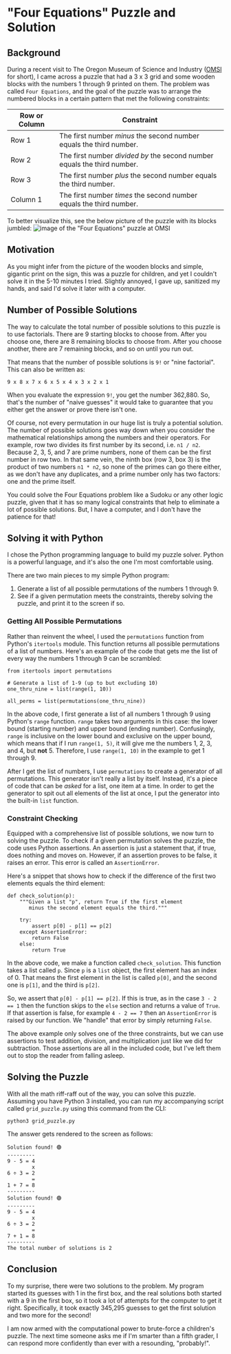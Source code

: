 # "Four Equations" Puzzle and Solution

## Background
During a recent visit to The Oregon Museum of Science and Industry ([OMSI](https://omsi.edu/) for short), I came across a puzzle that had a 3 x 3 grid and some wooden blocks with the numbers 1 through 9 printed on them.
The problem was called `Four Equations`, and the goal of the puzzle was to arrange the numbered blocks in a certain pattern that met the following constraints:

| Row or Column    | Constraint |
| ---------------- | ---------- |
| Row 1    | The first number *minus* the second number equals the third number. |
| Row 2    | The first number *divided by* the second number equals the third number. |
| Row 3    | The first number *plus* the second number equals the third number. |
| Column 1 | The first number *times* the second number equals the third number. |

To better visualize this, see the below picture of the puzzle with its blocks jumbled:
![image of the "Four Equations" puzzle at OMSI](https://github.com/bxbrenden/puzzle-grid/blob/main/four-equations.png)

## Motivation
As you might infer from the picture of the wooden blocks and simple, gigantic print on the sign, this was a puzzle for children, and yet I couldn't solve it in the 5-10 minutes I tried.
Slightly annoyed, I gave up, sanitized my hands, and said I'd solve it later with a computer.

## Number of Possible Solutions
The way to calculate the total number of possible solutions to this puzzle is to use factorials.
There are 9 starting blocks to choose from.
After you choose one, there are 8 remaining blocks to choose from.
After you choose another, there are 7 remaining blocks, and so on until you run out.

That means that the number of possible solutions is `9!` or "nine factorial".
This can also be written as:
```
9 x 8 x 7 x 6 x 5 x 4 x 3 x 2 x 1
```

When you evaluate the expression `9!`, you get the number 362,880.
So, that's the number of  "naive guesses" it would take to guarantee that you either get the answer or prove there isn't one.

Of course, not every permutation in our huge list is truly a potential solution.
The number of possible solutions goes way down when you consider the mathematical relationships among the numbers and their operators.
For example, row two divides its first number by its second, i.e. `n1 / n2`.
Because 2, 3, 5, and 7 are prime numbers, none of them can be the first number in row two.
In that same vein, the ninth box (row 3, box 3) is the product of two numbers `n1 * n2`, so none of the primes can go there either, as we don't have any duplicates, and a prime number only has two factors: one and the prime itself.

You could solve the Four Equations problem like a Sudoku or any other logic puzzle, given that it has so many logical constraints that help to eliminate a lot of possible solutions.
But, I have a computer, and I don't have the patience for that!

## Solving it with Python
I chose the Python programming language to build my puzzle solver.
Python is a powerful language, and it's also the one I'm most comfortable using.

There are two main pieces to my simple Python program:
1. Generate a list of all possible permutations of the numbers 1 through 9.
2. See if a given permutation meets the constraints, thereby solving the puzzle, and print it to the screen if so.

### Getting All Possible Permutations
Rather than reinvent the wheel, I used the `permutations` function from Python's `itertools` module.
This function returns all possible permutations of a list of numbers.
Here's an example of the code that gets me the list of every way the numbers 1 through 9 can be scrambled:
```
from itertools import permutations

# Generate a list of 1-9 (up to but excluding 10)
one_thru_nine = list(range(1, 10))

all_perms = list(permutations(one_thru_nine))
```

In the above code, I first generate a list of all numbers 1 through 9 using Python's `range` function.
`range` takes two arguments in this case: the lower bound (starting number) and upper bound (ending number).
Confusingly, `range` is inclusive on the lower bound and exclusive on the upper bound, which means that if I run `range(1, 5)`, it will give me the numbers 1, 2, 3, and 4, but **not** 5.
Therefore, I use `range(1, 10)` in the example to get 1 through 9.

After I get the list of numbers, I use `permutations` to create a generator of all permutations.
This generator isn't really a list by itself.
Instead, it's a piece of code that can be *asked* for a list, one item at a time.
In order to get the generator to spit out all elements of the list at once, I put the generator into the built-in `list` function.

### Constraint Checking
Equipped with a comprehensive list of possible solutions, we now turn to solving the puzzle.
To check if a given permutation solves the puzzle, the code uses Python assertions.
An assertion is just a statement that, if true, does nothing and moves on.
However, if an assertion proves to be false, it raises an error.
This error is called an `AssertionError`.

Here's a snippet that shows how to check if the difference of the first two elements equals the third element:
```
def check_solution(p):
    """Given a list "p", return True if the first element
       minus the second element equals the third."""

    try:
        assert p[0] - p[1] == p[2]
    except AssertionError:
        return False
    else:
        return True
```

In the above code, we make a function called `check_solution`.
This function takes a list called `p`.
Since `p` is a `list` object, the first element has an index of 0.
That means the first element in the list is called `p[0]`, and the second one is `p[1]`, and the third is `p[2]`.

So, we assert that `p[0] - p[1] == p[2]`.
If this is true, as in the case `3 - 2 == 1` then the function skips to the `else` section and returns a value of `True`.
If that assertion is false, for example `4 - 2 == 7` then an `AssertionError` is raised by our function.
We "handle" that error by simply returning `False`.

The above example only solves one of the three constraints, but we can use assertions to test addition, division, and multiplication just like we did for subtraction.
Those assertions are all in the included code, but I've left them out to stop the reader from falling asleep.

## Solving the Puzzle
With all the math riff-raff out of the way, you can solve this puzzle.
Assuming you have Python 3 installed, you can run my accompanying script called `grid_puzzle.py` using this command from the CLI:
```
python3 grid_puzzle.py
```

The answer gets rendered to the screen as follows:
```
Solution found! 🟢
---------
9 - 5 = 4
        x
6 ÷ 3 = 2
        =
1 + 7 = 8
---------
Solution found! 🟢
---------
9 - 5 = 4
        x
6 ÷ 3 = 2
        =
7 + 1 = 8
---------
The total number of solutions is 2
```

## Conclusion
To my surprise, there were two solutions to the problem.
My program started its guesses with 1 in the first box, and the real solutions both started with a 9 in the first box, so it took a lot of attempts for the computer to get it right.
Specifically, it took exactly 345,295 guesses to get the first solution and two more for the second!

I am now armed with the computational power to brute-force a children's puzzle.
The next time someone asks me if I'm smarter than a fifth grader, I can respond more confidently than ever with a resounding, "probably!".
